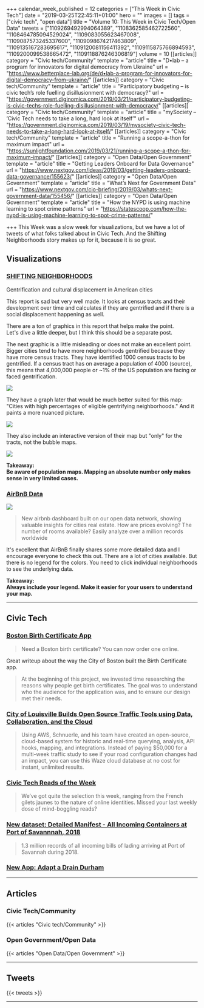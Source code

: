 +++
calendar_week_published = 12
categories = ["This Week in Civic Tech"]
date = "2019-03-25T22:45:11+01:00"
hero = ""
images = []
tags = ["civic tech", "open data"]
title = "Volume 10: This Week in Civic Tech/Open Data"
tweets = ["1109269492994064389", "1108362585462722560", "1108464785094529024", "1109083055623467008", "1109087573245337600", "1109098674217463809", "1109135167283695617", "1109120081156411392", "1109115875766894593", "1109200099538665472", "1109118876246306819"]
volume = 10
[[articles]]
category = "Civic tech/Community"
template = "article"
title = "D•lab – a program for innovators for digital democracy from Ukraine"
url = "https://www.betterplace-lab.org/de/d•lab-a-program-for-innovators-for-digital-democracy-from-ukraine/"
[[articles]]
category = "Civic tech/Community"
template = "article"
title = "Participatory budgeting – is civic tech’s role fuelling disillusionment with democracy?"
url = "https://government.diginomica.com/2019/03/21/participatory-budgeting-is-civic-techs-role-fuelling-disillusionment-with-democracy/"
[[articles]]
category = "Civic tech/Community"
template = "article"
title = "mySociety – ‘Civic Tech needs to take a long, hard look at itself’"
url = "https://government.diginomica.com/2019/03/19/mysociety-civic-tech-needs-to-take-a-long-hard-look-at-itself/"
[[articles]]
category = "Civic tech/Community"
template = "article"
title = "Running a scope-a-thon for maximum impact"
url = "https://sunlightfoundation.com/2019/03/21/running-a-scope-a-thon-for-maximum-impact/"
[[articles]]
category = "Open Data/Open Government"
template = "article"
title = "Getting Leaders Onboard for Data Governance"
url = "https://www.nextgov.com/ideas/2019/03/getting-leaders-onboard-data-governance/155623/"
[[articles]]
category = "Open Data/Open Government"
template = "article"
title = "What’s Next for Government Data"
url = "https://www.nextgov.com/cio-briefing/2019/03/whats-next-government-data/155456/"
[[articles]]
category = "Open Data/Open Government"
template = "article"
title = "How the NYPD is using machine learning to spot crime patterns"
url = "https://statescoop.com/how-the-nypd-is-using-machine-learning-to-spot-crime-patterns/"

+++
This Week was a slow week for visualizations, but we have a lot of tweets of what folks talked about in Civic Tech. And the Shifting Neighborhoods story makes up for it, because it is so great. 

## Visualizations

### [SHIFTING NEIGHBORHOODS](http://maps.ncrc.org/gentrificationreport/index.html)

Gentrification and cultural displacement in American cities

This report is sad but very well made. It looks at census tracts and their development over time and calculates if they are gentrified and if there is a social displacement happening as well.

There are a ton of graphics in this report that helps make the point.  
Let's dive a little deeper, but I think this should be a separate post.

The next graphic is a little misleading or does not make an excellent point. Bigger cities tend to have more neighborhoods gentrified because they have more census tracts. They have identified 1000 census tracts to be gentrified. If a census tract has on average a population of 4000 (source), this means that 4,000,000 people or \~1% of the US population are facing or faced gentrification.

![](https://res.cloudinary.com/civicvision/image/upload/v1553503380/TWICT/Volume%2010/shifting-neighborhoods-bublle-map.png)

They have a graph later that would be much better suited for this map: "Cities with high percentages of eligible gentrifying neighborhoods." And it paints a more nuanced picture.

![](https://res.cloudinary.com/civicvision/image/upload/v1553504949/TWICT/Volume%2010/shifting-neighbourhoods-intensity.png)

They also include an interactive version of their map but "only" for the tracts, not the bubble maps.

![](https://res.cloudinary.com/civicvision/image/upload/v1553503385/TWICT/Volume%2010/shifting-neighborhoods-sandiego.png)

**Takeaway:  
Be aware of population maps. Mapping an absolute number only makes sense in very limited cases.**

### [AirBnB Data](https://data.opendatasoft.com/pages/airbnb/)

![](https://res.cloudinary.com/civicvision/image/upload/v1553543174/TWICT/Volume%2010/airbnb-sandiego.png)

> New airbnb dashboard built on our open data network, showing valuable insights for cities real estate. How are prices evolving? The number of rooms available? Easily analyze over a million records worldwide

It's excellent that AirBnB finally shares some more detailed data and I encourage everyone to check this out. There are a lot of cities available. But there is no legend for the colors. You need to click individual neighborhoods to see the underlying data.

**Takeaway:  
Always include your legend. Make it easier for your users to understand  your map.**

<hr />

## Civic Tech

### [Boston Birth Certificate App](https://medium.com/innovation-and-technology/need-a-boston-birth-certificate-you-can-now-order-one-online-bef8efcf144)

> Need a Boston birth certificate? You can now order one online.

Great writeup about the way the City of Boston built the Birth Certificate app.

> At the beginning of this project, we invested time researching the reasons why people get birth certificates. The goal was to understand who the audience for the application was, and to ensure our design met their needs.

### [City of Louisville Builds Open Source Traffic Tools using Data, Collaboration, and the Cloud](https://aws.amazon.com/de/blogs/publicsector/city-of-louisville-builds-a-traffic-analysis-model-using-open-data-and-machine-learning/)

> Using AWS, Schnuerle, and his team have created an open-source, cloud-based system for historic and real-time querying, analysis, API hooks, mapping, and integrations. Instead of paying $50,000 for a multi-week traffic study to see if your road configuration changes had an impact, you can use this Waze cloud database at no cost for instant, unlimited results.

### [Civic Tech Reads of the Week](https://www.citizenlab.co/blog/civic-engagement/civic-tech-reads-of-the-week-5/?utm_source=twitter&utm_medium=smo&utm_campaign=general_blog)

> We’ve got quite the selection this week, ranging from the French gilets jaunes to the nature of online identities. Missed your last weekly dose of mind-boggling reads?

### [New dataset: Detailed Manifest - All Incoming Containers at Port of Savannnah, 2018](https://data.world/opensavannah/port-of-savannah-2018-bill-of-lading)

> 1.3 million records of all incoming bills of lading arriving at Port of Savannah during 2018.

### [New App: Adapt a Drain Durham](https://www.draindurham.org/)

<hr />

## Articles

### Civic Tech/Community

{{< articles "Civic tech/Community" >}}

### Open Government/Open Data

{{< articles "Open Data/Open Government" >}} <hr />

## Tweets

{{< tweets >}} <hr />